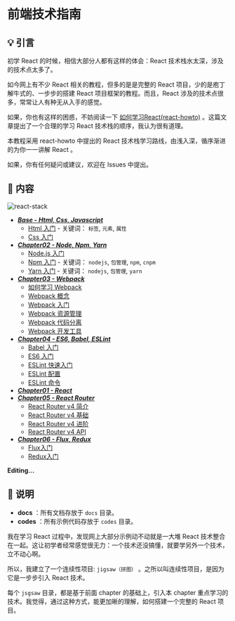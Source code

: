 # 前端技术指南

## :bulb: 引言

初学 React 的时候，相信大部分人都有这样的体会：React 技术栈水太深，涉及的技术点太多了。

如今网上有不少 React 相关的教程，但多的是是完整的 React 项目，少的是庖丁解牛式的、一步步的搭建 React 项目框架的教程。而且，React 涉及的技术点很多，常常让人有种无从入手的感觉。

如果，你也有这样的困惑，不妨阅读一下 [如何学习React(react-howto)](https://github.com/petehunt/react-howto/blob/master/README-zh.md) 。这篇文章提出了一个合理的学习 React 技术栈的顺序，我认为很有道理。

本教程采用 react-howto 中提出的 React 技术栈学习路线，由浅入深，循序渐进的为你一一讲解 React 。

如果，你有任何疑问或建议，欢迎在 Issues 中提出。

## :memo: 内容

![react-stack](https://raw.githubusercontent.com/dunwu/frontend-tutorial/master/docs/assets/images/react-stack.jpg)

* [***Base - Html, Css, Javascript***](docs/base/README.md)
    * [Html 入门](docs/base/html.md) - 关键词： `标签`, `元素`, `属性`
    * [Css 入门](docs/base/css.md)
* [***Chapter02 - Node, Npm, Yarn***](docs/nodejs/README.md)
     * [Node.js 入门](docs/nodejs/nodejs.md)
     * [Npm 入门](docs/nodejs/npm.md) - 关键词： `nodejs`, `包管理`, `npm`, `cnpm`
     * [Yarn 入门](docs/nodejs/yarn.md) - 关键词： `nodejs`, `包管理`, `yarn`
* [***Chapter03 - Webpack***](docs/chapter03/README.md)
    * [如何学习 Webpack](docs/chapter03/webpack/webpack-howto.md)
    * [Webpack 概念](docs/chapter03/webpack/concept.md)
    * [Webpack 入门](docs/chapter03/webpack/webpack-tutorial.md)
    * [Webpack 资源管理](docs/chapter03/webpack/asset-management.md)
    * [Webpack 代码分离](docs/chapter03/webpack/code-splitting.md)
    * [Webpack 开发工具](docs/chapter03/webpack/development.md)
* [***Chapter04 - ES6, Babel, ESLint***](docs/chapter04/README.md)
    * [Babel 入门](docs/chapter04/babel/babel-tutorial.md)
    * [ES6 入门](docs/chapter04/es6/es6-tutorial.md)
    * [ESLint 快速入门](docs/chapter04/eslint/eslint-quickstart.md)
    * [ESLint 配置](docs/chapter04/eslint/eslint-configuration.md)
    * [ESLint 命令](docs/chapter04/eslint/eslint-command.md)
* [***Chapter01 - React***](docs/chapter01/README.md)
* [***Chapter05 - React Router***](docs/chapter05/README.md)
    * [React Router v4 简介](docs/chapter05/react-router-v4/react-router-introduction.md)
    * [React Router v4 基础](docs/chapter05/react-router-v4/react-router-basic.md)
    * [React Router v4 进阶](docs/chapter05/react-router-v4/react-router-advanced.md)
    * [React Router v4 API](docs/chapter05/react-router-v4/react-router-api.md)
* [***Chapter06 - Flux, Redux***](docs/chapter06/README.md)
    * [Flux入门](docs/chapter06/flux/Flux入门.md)
    * [Redux入门](docs/chapter06/redux/Redux入门.md)

**Editing...**

## :pushpin: 说明

- **docs** ：所有文档存放于 `docs` 目录。
- **codes** ：所有示例代码存放于 `codes` 目录。

我在学习 React 过程中，发现网上大部分示例动不动就是一大堆 React 技术整合在一起。这让初学者经常感觉很无力：一个技术还没搞懂，就要学另外一个技术，立不动心啊。

所以，我建立了一个连续性项目: `jigsaw（拼图）` 。之所以叫连续性项目，是因为它是一步步引入 React 技术。

每个 `jsgsaw` 目录，都是基于前面 chapter 的基础上，引入本 chapter 重点学习的技术。我觉得，通过这种方式，能更加晰的理解，如何搭建一个完整的 React 项目。

